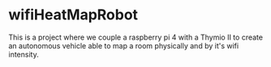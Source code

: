 # wifiHeatMapRobot
This is a project where we couple a raspberry pi 4 with a Thymio II to create an autonomous vehicle able to map a room physically and by it's wifi intensity.
